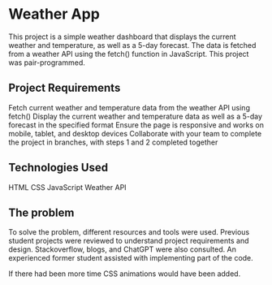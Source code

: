 # Weather App
This project is a simple weather dashboard that displays the current weather and temperature, as well as a 5-day forecast. The data is fetched from a weather API using the fetch() function in JavaScript. This project was pair-programmed. 

## Project Requirements
Fetch current weather and temperature data from the weather API using fetch()
Display the current weather and temperature data as well as a 5-day forecast in the specified format
Ensure the page is responsive and works on mobile, tablet, and desktop devices
Collaborate with your team to complete the project in branches, with steps 1 and 2 completed together

## Technologies Used
HTML
CSS
JavaScript
Weather API

## The problem
To solve the problem, different resources and tools were used. Previous student projects were reviewed to understand project requirements and design. Stackoverflow, blogs, and ChatGPT were also consulted. An experienced former student assisted with implementing part of the code.

If there had been more time CSS animations would have been added.
